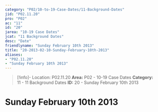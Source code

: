 ```yaml
---
category: "P02/10-to-19-Case-Dates/11-Background-Dates"
jid: "P02.11.20"
pro: "P02"
ac: "11"
id: "20"
jarea: "10-19 Case Dates"
jcat: "11 Background Dates"
desc: "Date"
friendlyname: "Sunday February 10th 2013"
title: "20-2013-02-10-Sunday-February-10th-2013"
aliases: 
- "P02.11.20"
- "Sunday February 10th 2013"
---
```

>[!info]- Location: P02.11.20
>**Area:** P02 - 10-19 Case Dates
>**Category:** 11 - 11 Background Dates
>**ID:** 20 - Sunday February 10th 2013

# Sunday February 10th 2013
